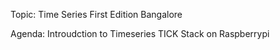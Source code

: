 Topic: Time Series First Edition Bangalore

Agenda:
Introudction to Timeseries
TICK Stack on Raspberrypi
